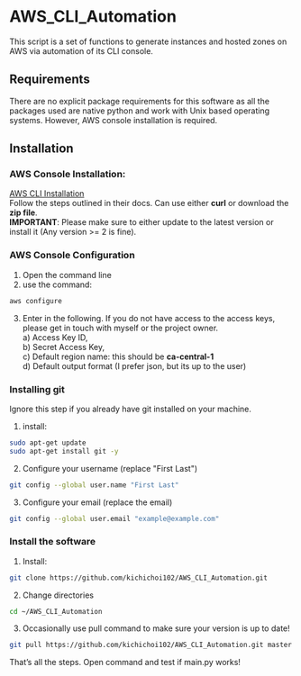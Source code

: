 # AWS_CLI_Automation
This script is a set of functions to generate instances and hosted zones on AWS via automation of its CLI console.

## Requirements
There are no explicit package requirements for this software as all the packages used are native python and work with Unix based operating systems. However, AWS console installation is required.

## Installation

### AWS Console Installation:
[AWS CLI Installation](https://docs.aws.amazon.com/cli/latest/userguide/install-cliv2-linux.html#cliv2-linux-install/)  
Follow the steps outlined in their docs. Can use either **curl** or download the **zip file**.  
**IMPORTANT**: Please make sure to either update to the latest version or install it (Any version >= 2 is fine).

### AWS Console Configuration
1. Open the command line
2. use the command:
```bash
aws configure
```
3. Enter in the following. If you do not have access to the access keys, please get in touch with myself or the project owner.  
  a) Access Key ID,  
  b)	Secret Access Key,  
  c)	Default region name: this should be **ca-central-1**  
  d)	Default output format (I prefer json, but its up to the user)  

### Installing git
Ignore this step if you already have git installed on your machine.
1. install:  
```bash
sudo apt-get update
sudo apt-get install git -y
```
2. Configure your username (replace "First Last")  
```bash
git config --global user.name "First Last"
```
3. Configure your email (replace the email)  
```bash
git config --global user.email "example@example.com"
```

### Install the software
1. Install:
```bash
git clone https://github.com/kichichoi102/AWS_CLI_Automation.git
```
2. Change directories
```bash
cd ~/AWS_CLI_Automation
```
3.	Occasionally use pull command to make sure your version is up to date!
```bash
git pull https://github.com/kichichoi102/AWS_CLI_Automation.git master
```
That’s all the steps. Open command and test if main.py works!
